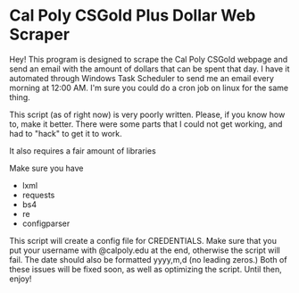 # Cal Poly CSGold Plus Dollar Web Scraper
Hey! This program is designed to scrape the Cal Poly CSGold webpage and send an email with the amount of dollars that can be spent that day. I have it automated through Windows Task Scheduler to send me an email every morning at 12:00 AM. I'm sure you could do a cron job on linux for the same thing.

This script (as of right now) is very poorly written. Please, if you know how to, make it better. There were some parts that I could not get working, and had to "hack" to get it to work.

It also requires a fair amount of libraries

Make sure you have

* lxml
* requests
* bs4
* re
* configparser

This script will create a config file for CREDENTIALS. Make sure that you put your username with @calpoly.edu at the end, otherwise the script will fail. The date should also be formatted yyyy,m,d (no leading zeros.)
Both of these issues will be fixed soon, as well as optimizing the script. Until then, enjoy!
